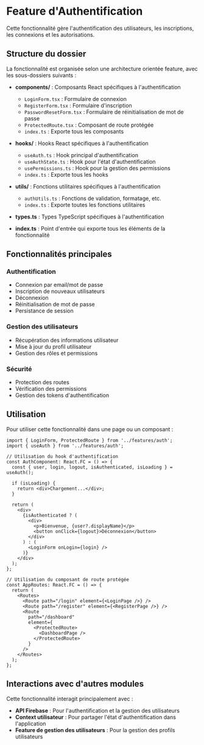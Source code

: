 # Feature d'Authentification

Cette fonctionnalité gère l'authentification des utilisateurs, les inscriptions, les connexions et les autorisations.

## Structure du dossier

La fonctionnalité est organisée selon une architecture orientée feature, avec les sous-dossiers suivants :

- **components/** : Composants React spécifiques à l'authentification
  - `LoginForm.tsx` : Formulaire de connexion
  - `RegisterForm.tsx` : Formulaire d'inscription
  - `PasswordResetForm.tsx` : Formulaire de réinitialisation de mot de passe
  - `ProtectedRoute.tsx` : Composant de route protégée
  - `index.ts` : Exporte tous les composants

- **hooks/** : Hooks React spécifiques à l'authentification
  - `useAuth.ts` : Hook principal d'authentification
  - `useAuthState.ts` : Hook pour l'état d'authentification
  - `usePermissions.ts` : Hook pour la gestion des permissions
  - `index.ts` : Exporte tous les hooks

- **utils/** : Fonctions utilitaires spécifiques à l'authentification
  - `authUtils.ts` : Fonctions de validation, formatage, etc.
  - `index.ts` : Exporte toutes les fonctions utilitaires

- **types.ts** : Types TypeScript spécifiques à l'authentification
- **index.ts** : Point d'entrée qui exporte tous les éléments de la fonctionnalité

## Fonctionnalités principales

### Authentification

- Connexion par email/mot de passe
- Inscription de nouveaux utilisateurs
- Déconnexion
- Réinitialisation de mot de passe
- Persistance de session

### Gestion des utilisateurs

- Récupération des informations utilisateur
- Mise à jour du profil utilisateur
- Gestion des rôles et permissions

### Sécurité

- Protection des routes
- Vérification des permissions
- Gestion des tokens d'authentification

## Utilisation

Pour utiliser cette fonctionnalité dans une page ou un composant :

```tsx
import { LoginForm, ProtectedRoute } from '../features/auth';
import { useAuth } from '../features/auth';

// Utilisation du hook d'authentification
const AuthComponent: React.FC = () => {
  const { user, login, logout, isAuthenticated, isLoading } = useAuth();
  
  if (isLoading) {
    return <div>Chargement...</div>;
  }
  
  return (
    <div>
      {isAuthenticated ? (
        <div>
          <p>Bienvenue, {user?.displayName}</p>
          <button onClick={logout}>Déconnexion</button>
        </div>
      ) : (
        <LoginForm onLogin={login} />
      )}
    </div>
  );
};

// Utilisation du composant de route protégée
const AppRoutes: React.FC = () => {
  return (
    <Routes>
      <Route path="/login" element={<LoginPage />} />
      <Route path="/register" element={<RegisterPage />} />
      <Route 
        path="/dashboard" 
        element={
          <ProtectedRoute>
            <DashboardPage />
          </ProtectedRoute>
        } 
      />
    </Routes>
  );
};
```

## Interactions avec d'autres modules

Cette fonctionnalité interagit principalement avec :

- **API Firebase** : Pour l'authentification et la gestion des utilisateurs
- **Context utilisateur** : Pour partager l'état d'authentification dans l'application
- **Feature de gestion des utilisateurs** : Pour la gestion des profils utilisateurs
